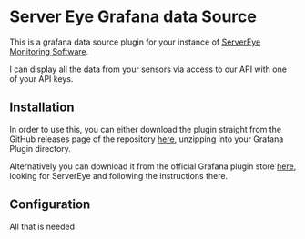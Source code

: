 # Server Eye Grafana data Source

This is a grafana data source plugin for your instance of [ServerEye Monitoring Software](https://server-eye.de).

I can display all the data from your sensors via access to our API with one of your API keys.

## Installation

In order to use this, you can either download the plugin straight from the GitHub releases page of the repository [here](https://github.com/server-eye/grafanaplugin/releases), unzipping into your Grafana Plugin directory.

Alternatively you can download it from the official Grafana plugin store [here](https://grafana.com/grafana/plugins), looking for ServerEye and following the instructions there.


## Configuration

All that is needed 